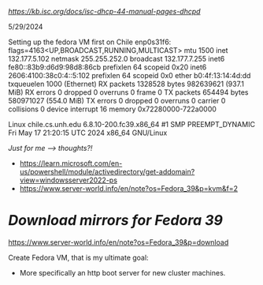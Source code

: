 *https://kb.isc.org/docs/isc-dhcp-44-manual-pages-dhcpd*

5/29/2024

Setting up the fedora VM first on Chile
enp0s31f6: flags=4163<UP,BROADCAST,RUNNING,MULTICAST>  mtu 1500
        inet 132.177.5.102  netmask 255.255.252.0  broadcast 132.177.7.255
        inet6 fe80::83b9:d6d9:98d8:86cb  prefixlen 64  scopeid 0x20<link>
        inet6 2606:4100:38c0:4::5:102  prefixlen 64  scopeid 0x0<global>
        ether b0:4f:13:14:4d:dd  txqueuelen 1000  (Ethernet)
        RX packets 1328528  bytes 982639621 (937.1 MiB)
        RX errors 0  dropped 0  overruns 0  frame 0
        TX packets 654494  bytes 580971027 (554.0 MiB)
        TX errors 0  dropped 0 overruns 0  carrier 0  collisions 0
        device interrupt 16  memory 0x72280000-722a0000  

Linux chile.cs.unh.edu 6.8.10-200.fc39.x86_64 #1 SMP PREEMPT_DYNAMIC Fri May 17 21:20:15 UTC 2024 x86_64 GNU/Linux

*Just for me --> thoughts?!*
- https://learn.microsoft.com/en-us/powershell/module/activedirectory/get-addomain?view=windowsserver2022-ps
- https://www.server-world.info/en/note?os=Fedora_39&p=kvm&f=2

# *Download mirrors for Fedora 39*
https://www.server-world.info/en/note?os=Fedora_39&p=download

Create Fedora VM, that is my ultimate goal:
- More specifically an http boot server for new cluster machines.
